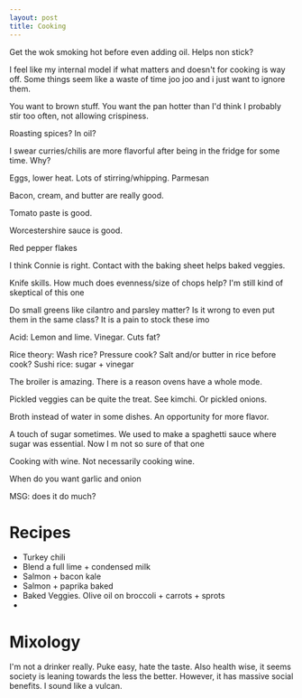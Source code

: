 ```yaml
---
layout: post
title: Cooking
---
```


Get the wok smoking hot before even adding oil. Helps non stick?

I feel like my internal model if what matters and doesn't for cooking is way off.
Some things seem like a waste of time joo joo and i just want to ignore them.

You want to brown stuff. You want the pan hotter than I'd think
I probably stir too often, not allowing crispiness.

Roasting spices? In oil?

I swear curries/chilis are more flavorful after being in the fridge for some time. Why?

Eggs, lower heat. Lots of stirring/whipping. Parmesan

Bacon, cream, and butter are really good.

Tomato paste is good.

Worcestershire sauce is good.

Red pepper flakes

I think Connie is right. Contact with the baking sheet helps baked veggies.

Knife skills. How much does evenness/size of chops help? I'm still kind of skeptical of this one

Do small greens like cilantro and parsley matter? Is it wrong to even put them in the same class? It is a pain to stock these imo

Acid: Lemon and lime. Vinegar. Cuts fat?

Rice theory: Wash rice? Pressure cook? Salt and/or butter in rice before cook? Sushi rice: sugar + vinegar

The broiler is amazing. There is a reason ovens have a whole mode.

Pickled veggies can be quite the treat. See kimchi. Or pickled onions.

Broth instead of water in some dishes. An opportunity for more flavor.

A touch of sugar sometimes. We used to make a spaghetti sauce where sugar was essential. Now I
m not so sure of that one

Cooking with wine. Not necessarily cooking wine.

When do you want garlic and onion

MSG: does it do much?

# Recipes

- Turkey chili
- Blend a full lime + condensed milk
- Salmon + bacon kale
- Salmon + paprika baked
- Baked Veggies. Olive oil on broccoli + carrots + sprots
-

# Mixology

I'm not a drinker really. Puke easy, hate the taste. Also health wise, it seems society is leaning towards the less the better. However, it has massive social benefits. I sound like a vulcan.
